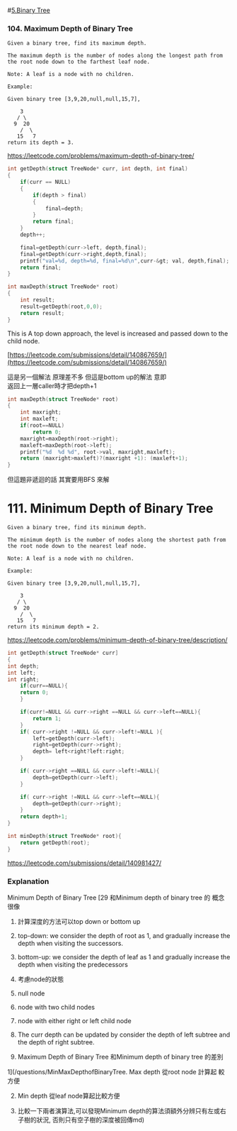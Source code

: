 #[5.Binary Tree](/binaryTree.md)

### 104. Maximum Depth of Binary Tree

    Given a binary tree, find its maximum depth.
    
    The maximum depth is the number of nodes along the longest path from the root node down to the farthest leaf node.
    
    Note: A leaf is a node with no children.
    
    Example:
    
    Given binary tree [3,9,20,null,null,15,7],
    
        3
       / \
      9  20
        /  \
       15   7
    return its depth = 3.



https://leetcode.com/problems/maximum-depth-of-binary-tree/




```c
int getDepth(struct TreeNode* curr, int depth, int final)
{
    if(curr == NULL)
    {
        if(depth > final)
        {
            final=depth;
        }
        return final;
    }
    depth++;

    final=getDepth(curr->left, depth,final);
    final=getDepth(curr->right,depth,final);
    printf("val=%d, depth=%d, final=%d\n",curr-&gt; val, depth,final);
    return final;
}

int maxDepth(struct TreeNode* root)
{
    int result;
    result=getDepth(root,0,0);
    return result;
}
```

This is A top down approach, the level is increased and passed down to the child node.

[https://leetcode.com/submissions/detail/140867659/](https://leetcode.com/submissions/detail/140867659/)

這是另一個解法   原理差不多 但這是bottom up的解法  意即   
返回上一層caller時才把depth+1

```c
int maxDepth(struct TreeNode* root)
{
    int maxright;
    int maxleft;
    if(root==NULL)
        return 0;
    maxright=maxDepth(root->right);
    maxleft=maxDepth(root->left);
    printf("%d  %d %d", root->val, maxright,maxleft);
    return (maxright>maxleft)?(maxright +1): (maxleft+1);
}
```

但這題非遞迴的話   其實要用BFS 來解






# 111. Minimum Depth of Binary Tree


    Given a binary tree, find its minimum depth.
    
    The minimum depth is the number of nodes along the shortest path from the root node down to the nearest leaf node.
    
    Note: A leaf is a node with no children.
    
    Example:
    
    Given binary tree [3,9,20,null,null,15,7],
    
        3
       / \
      9  20
        /  \
       15   7
    return its minimum depth = 2.

https://leetcode.com/problems/minimum-depth-of-binary-tree/description/

```c
int getDepth(struct TreeNode* curr]
{
int depth;
int left;
int right;
    if(curr==NULL){
    return 0;
    }

    if(curr!=NULL && curr->right ==NULL && curr->left==NULL){
        return 1;
    }
    if( curr->right !=NULL && curr->left!=NULL ){
        left=getDepth(curr->left);
        right=getDepth(curr->right);
        depth= left<right?left:right;
    }

    if( curr->right ==NULL && curr->left!=NULL){
        depth=getDepth(curr->left);
    }

    if( curr->right !=NULL && curr->left==NULL){
        depth=getDepth(curr->right);
    }
    return depth+1;
}

int minDepth(struct TreeNode* root){
    return getDepth(root);
}
```
https://leetcode.com/submissions/detail/140981427/


### Explanation

Minimum Depth of Binary Tree
[29 和Minimum depth of binary tree 的 概念很像

1. 計算深度的方法可以top down or bottom up

1. top-down: we consider the depth of root as 1, and gradually increase the depth when visiting the successors.

2. bottom-up: we consider the depth of leaf as 1 and gradually increase the depth when visiting the predecessors

2. 考慮node的狀態

1. null node

2. node with two child nodes

3. node with either right or left child node

3. The curr depth can be updated by consider the depth of left subtree and the depth of right subtree.

4. Maximum Depth of Binary Tree 和Minimum depth of binary tree 的差別

1](/questions/MinMaxDepthofBinaryTree. Max depth 從root node 計算起 較方便

2. Min depth 從leaf node算起比較方便

3. 比較一下兩者演算法,可以發現Minimum depth的算法須額外分辨只有左或右子樹的狀況, 否則只有空子樹的深度被回傳md)

